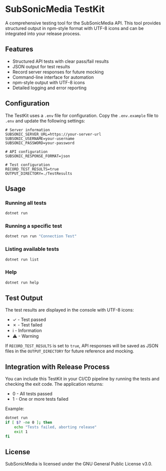 # SubSonicMedia TestKit

A comprehensive testing tool for the SubSonicMedia API. This tool provides structured output in npm-style format with UTF-8 icons and can be integrated into your release process.

## Features

- Structured API tests with clear pass/fail results
- JSON output for test results
- Record server responses for future mocking
- Command-line interface for automation
- npm-style output with UTF-8 icons
- Detailed logging and error reporting

## Configuration

The TestKit uses a `.env` file for configuration. Copy the `.env.example` file to `.env` and update the following settings:

```
# Server information
SUBSONIC_SERVER_URL=https://your-server-url
SUBSONIC_USERNAME=your-username
SUBSONIC_PASSWORD=your-password

# API configuration
SUBSONIC_RESPONSE_FORMAT=json

# Test configuration
RECORD_TEST_RESULTS=true
OUTPUT_DIRECTORY=./TestResults
```

## Usage

### Running all tests

```bash
dotnet run
```

### Running a specific test

```bash
dotnet run run "Connection Test"
```

### Listing available tests

```bash
dotnet run list
```

### Help

```bash
dotnet run help
```

## Test Output

The test results are displayed in the console with UTF-8 icons:

- ✓ - Test passed
- ✗ - Test failed
- ℹ - Information
- ⚠ - Warning

If `RECORD_TEST_RESULTS` is set to `true`, API responses will be saved as JSON files in the `OUTPUT_DIRECTORY` for future reference and mocking.

## Integration with Release Process

You can include this TestKit in your CI/CD pipeline by running the tests and checking the exit code. The application returns:

- 0 - All tests passed
- 1 - One or more tests failed

Example:

```bash
dotnet run
if [ $? -ne 0 ]; then
    echo "Tests failed, aborting release"
    exit 1
fi
```

## License

SubSonicMedia is licensed under the GNU General Public License v3.0.
